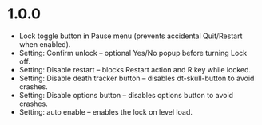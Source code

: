 # 1.0.0
- Lock toggle button in Pause menu (prevents accidental Quit/Restart when enabled).
- Setting: Confirm unlock – optional Yes/No popup before turning Lock off.
- Setting: Disable restart – blocks Restart action and R key while locked.
- Setting: Disable death tracker button – disables dt-skull-button to avoid crashes.
- Setting: Disable options button – disables options button to avoid crashes.
- Setting: auto enable – enables the lock on level load.